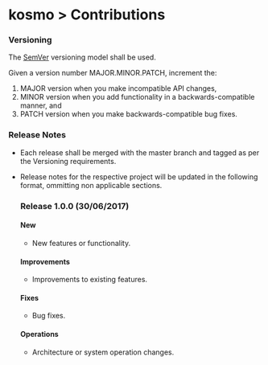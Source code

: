 # kosmo > Contributions

### Versioning
The [SemVer](http://semver.org/) versioning model shall be used. 

Given a version number MAJOR.MINOR.PATCH, increment the:

1. MAJOR version when you make incompatible API changes,
1. MINOR version when you add functionality in a backwards-compatible manner, and
1. PATCH version when you make backwards-compatible bug fixes.

### Release Notes
* Each release shall be merged with the master branch and tagged as per the 
Versioning requirements.
* Release notes for the respective project will be updated in the following
format, ommitting non applicable sections.

    ### Release 1.0.0 (30/06/2017)
    #### New
    * New features or functionality.

    #### Improvements
    * Improvements to existing features.

    #### Fixes
    * Bug fixes.

    #### Operations
    * Architecture or system operation changes.

